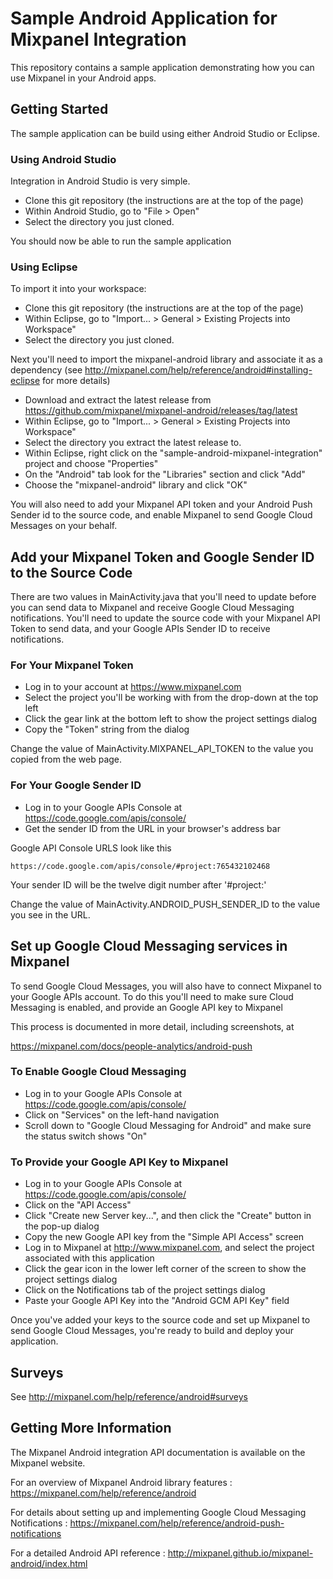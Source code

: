 # Sample Android Application for Mixpanel Integration

This repository contains a sample application demonstrating how you
can use Mixpanel in your Android apps.

## Getting Started

The sample application can be build using either Android Studio or Eclipse.

### Using Android Studio
Integration in Android Studio is very simple.

- Clone this git repository (the instructions are at the top of the page)
- Within Android Studio, go to "File > Open"
- Select the directory you just cloned.

You should now be able to run the sample application

### Using Eclipse
To import it into your workspace:

- Clone this git repository (the instructions are at the top of the page)
- Within Eclipse, go to "Import... > General > Existing Projects into Workspace"
- Select the directory you just cloned.

Next you'll need to import the mixpanel-android library and associate it as a dependency
(see http://mixpanel.com/help/reference/android#installing-eclipse for more details)

- Download and extract the latest release from https://github.com/mixpanel/mixpanel-android/releases/tag/latest
- Within Eclipse, go to "Import... > General > Existing Projects into Workspace"
- Select the directory you extract the latest release to.
- Within Eclipse, right click on the "sample-android-mixpanel-integration" project and choose "Properties"
- On the "Android" tab look for the "Libraries" section and click "Add"
- Choose the "mixpanel-android" library and click "OK"

You will also need to add your Mixpanel API token and your Android
Push Sender id to the source code, and enable Mixpanel to send Google
Cloud Messages on your behalf.

## Add your Mixpanel Token and Google Sender ID to the Source Code

There are two values in MainActivity.java that you'll need to update
before you can send data to Mixpanel and receive Google Cloud
Messaging notifications. You'll need to update the source code with
your Mixpanel API Token to send data, and your Google APIs Sender ID
to receive notifications.

### For Your Mixpanel Token

- Log in to your account at https://www.mixpanel.com
- Select the project you'll be working with from the drop-down at the top left
- Click the gear link at the bottom left to show the project settings dialog
- Copy the "Token" string from the dialog

Change the value of MainActivity.MIXPANEL_API_TOKEN to the value you
copied from the web page.

### For Your Google Sender ID

- Log in to your Google APIs Console at https://code.google.com/apis/console/
- Get the sender ID from the URL in your browser's address bar

Google API Console URLS look like this

    https://code.google.com/apis/console/#project:765432102468

Your sender ID will be the twelve digit number after '#project:'

Change the value of MainActivity.ANDROID_PUSH_SENDER_ID to the value you see in the URL.

## Set up Google Cloud Messaging services in Mixpanel

To send Google Cloud Messages, you will also have to connect Mixpanel
to your Google APIs account. To do this you'll need to make sure Cloud
Messaging is enabled, and provide an Google API key to Mixpanel

This process is documented in more detail, including screenshots, at

https://mixpanel.com/docs/people-analytics/android-push

### To Enable Google Cloud Messaging

- Log in to your Google APIs Console at https://code.google.com/apis/console/
- Click on "Services" on the left-hand navigation
- Scroll down to "Google Cloud Messaging for Android" and make sure the status switch shows "On"

### To Provide your Google API Key to Mixpanel

- Log in to your Google APIs Console at https://code.google.com/apis/console/
- Click on the "API Access"
- Click "Create new Server key...", and then click the "Create" button in the pop-up dialog
- Copy the new Google API key from the "Simple API Access" screen
- Log in to Mixpanel at http://www.mixpanel.com, and select the project associated with this application
- Click the gear icon in the lower left corner of the screen to show the project settings dialog
- Click on the Notifications tab of the project settings dialog
- Paste your Google API Key into the "Android GCM API Key" field

Once you've added your keys to the source code and set up Mixpanel to
send Google Cloud Messages, you're ready to build and deploy your application.

## Surveys
See http://mixpanel.com/help/reference/android#surveys

## Getting More Information

The Mixpanel Android integration API documentation is available on the Mixpanel website.

For an overview of Mixpanel Android library features
: https://mixpanel.com/help/reference/android

For details about setting up and implementing Google Cloud Messaging Notifications
: https://mixpanel.com/help/reference/android-push-notifications

For a detailed Android API reference
: http://mixpanel.github.io/mixpanel-android/index.html
